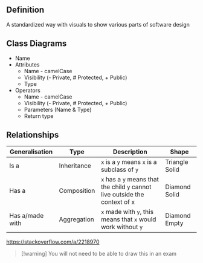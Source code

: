 ## Definition
A standardized way with visuals to show various parts of software design
## Class Diagrams
- Name
- Attributes
	- Name - camelCase
	- Visibility (- Private, # Protected, + Public)
	- Type
- Operators
	- Name - camelCase
	- Visibility (- Private, # Protected, + Public)
	- Parameters (Name & Type)
	- Return type
## Relationships
|Generalisation|Type|Description|Shape|
|-----|------|------|------|
|Is a |Inheritance| `x` is a `y` means `x` is a subclass of `y`|Triangle Solid|
|Has a |Composition| `x` has a `y` means that the child `y` cannot live outside the context of x|Diamond Solid|
|Has a/made with |Aggregation| `x` made with `y`, this means that `x` would work without `y`|Diamond Empty|
https://stackoverflow.com/a/2218970


> [!warning] You will not need to be able to draw this in an exam